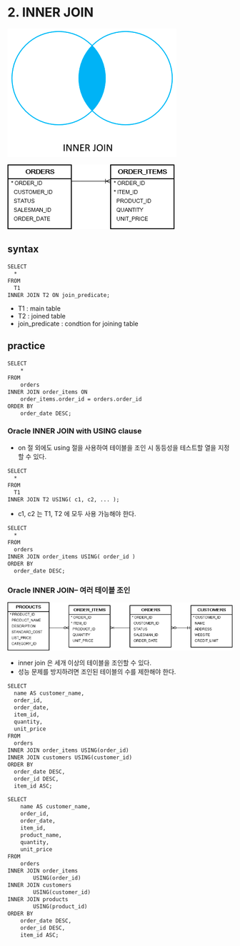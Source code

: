 # 2. INNER JOIN
![img.png](../../images_join/innerjoin.png)

![img.png](../../images_erd/order_orderItems.png)

## syntax
```
SELECT
  *
FROM
  T1
INNER JOIN T2 ON join_predicate;
```
- T1 : main table
- T2 : joined table
- join_predicate : condtion for joining table

## practice
```oracle-sql
SELECT
    *
FROM
    orders
INNER JOIN order_items ON
    order_items.order_id = orders.order_id
ORDER BY
    order_date DESC;
```

### Oracle INNER JOIN with USING clause
- on 절 외에도 using 절을 사용하여 테이블을 조인 시 동등성을 테스트할 열을 지정할 수 있다.

```oracle-sql
SELECT
  *
FROM
  T1
INNER JOIN T2 USING( c1, c2, ... );
```
- c1, c2 는 T1, T2 에 모두 사용 가능해야 한다.

```oracle-sql
SELECT
  *
FROM
  orders
INNER JOIN order_items USING( order_id )
ORDER BY
  order_date DESC;
```

### Oracle INNER JOIN– 여러 테이블 조인
![img.png](../../images_erd/orders_orderItems_customers_products.png)

- inner join 은 세개 이상의 테이블을 조인할 수 있다.
- 성능 문제를 방지하려면 조인된 테이블의 수를 제한해야 한다.

```oracle-sql
SELECT
  name AS customer_name,
  order_id,
  order_date,
  item_id,
  quantity,
  unit_price
FROM
  orders
INNER JOIN order_items USING(order_id)
INNER JOIN customers USING(customer_id)
ORDER BY
  order_date DESC,
  order_id DESC,
  item_id ASC;
```

```oracle-sql
SELECT
	name AS customer_name,
	order_id,
	order_date,
	item_id,
	product_name,
	quantity,
	unit_price
FROM
	orders
INNER JOIN order_items
		USING(order_id)
INNER JOIN customers
		USING(customer_id)
INNER JOIN products
		USING(product_id)
ORDER BY
	order_date DESC,
	order_id DESC,
	item_id ASC;
```